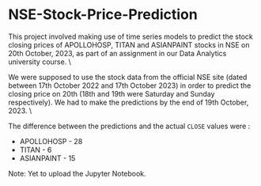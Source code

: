 # NSE-Stock-Price-Prediction

This project involved making use of time series models to predict the stock closing prices of APOLLOHOSP, TITAN and ASIANPAINT stocks in NSE on 20th October, 2023, as part of an assignment in our Data Analytics university course. \\

We were supposed to use the stock data from the official NSE site (dated between 17th October 2022 and 17th October 2023) in order to predict the closing price on 20th (18th and 19th were Saturday and Sunday respectively). We had to make the predictions by the end of 19th October, 2023. \\

The difference between the predictions and the actual `CLOSE` values were :
- APOLLOHOSP - 28 
- TITAN - 6 
- ASIANPAINT - 15

Note: Yet to upload the Jupyter Notebook.
